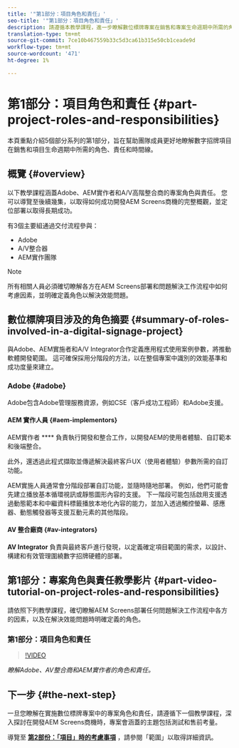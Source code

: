 ```yaml
---
title: '"第1部分：項目角色和責任」'
seo-title: '"第1部分：項目角色和責任」'
description: 請遵循本教學課程，進一步瞭解數位標牌專案在銷售和專案生命週期中所需的角色、責任和時間線。
translation-type: tm+mt
source-git-commit: 7ce10b467559b33c5d3ca61b315e50cb1ceade9d
workflow-type: tm+mt
source-wordcount: '471'
ht-degree: 1%

---
```



# 第1部分：項目角色和責任 {#part-project-roles-and-responsibilities}

本頁重點介紹5個部分系列的第1部分，旨在幫助團隊成員更好地瞭解數字招牌項目在銷售和項目生命週期中所需的角色、責任和時間線。

## 概覽 {#overview}

以下教學課程涵蓋Adobe、AEM實作者和A/V高階整合商的專案角色與責任。 您可以導覽至後續幾集，以取得如何成功開發AEM Screens商機的完整概觀，並定位部署以取得長期成功。

有3個主要組通過交付流程參與：

* Adobe
* A/V整合器
* AEM實作團隊

>[!NOTE]
>
>所有相關人員必須確切瞭解各方在AEM Screens部署和問題解決工作流程中如何考慮因素，並明確定義角色以解決效能問題。

## 數位標牌項目涉及的角色摘要 {#summary-of-roles-involved-in-a-digital-signage-project}

與Adobe、AEM實施者和A/V Integrator合作定義應用程式使用案例參數，將推動軟體開發範圍。 這可確保採用分階段的方法，以在整個專案中識別的效能基準和成功度量來建立。

### Adobe {#adobe}

Adobe包含Adobe管理服務資源，例如CSE（客戶成功工程師）和Adobe支援。

#### AEM 實作人員 {#aem-implementors}

AEM實作者 **** 負責執行開發和整合工作，以開發AEM的使用者體驗、自訂範本和後端整合。

此外，還透過此程式擷取並傳遞解決最終客戶UX（使用者體驗）參數所需的自訂功能。

AEM實施人員通常會分階段部署自訂功能，並隨時隨地部署。 例如，他們可能會先建立播放基本循環視訊或靜態圖形內容的支援。 下一階段可能包括啟用支援透過動態範本和中繼資料標籤播放本地化內容的能力，並加入透過觸控螢幕、感應器、動態觸發器等支援互動元素的其他階段。

#### AV 整合廠商 {#av-integrators}

**AV Integrator** 負責與最終客戶進行發現，以定義確定項目範圍的需求，以設計、構建和有效管理圍繞數字招牌硬體的部署。

## 第1部分：專案角色與責任教學影片 {#part-video-tutorial-on-project-roles-and-responsibilities}

請依照下列教學課程，確切瞭解AEM Screens部署任何問題解決工作流程中各方的因素，以及在解決效能問題時明確定義的角色。

### 第1部分：項目角色和責任

>[!VIDEO](https://video.tv.adobe.com/v/28375)

*瞭解Adobe、AV整合商和AEM實作者的角色和責任。*

## 下一步 {#the-next-step}

一旦您瞭解在實施數位標牌專案中的專案角色和責任，請遵循下一個教學課程，深入探討在開發AEM Screens商機時，專案會涵蓋的主題包括測試和售前考量。

導覽至 **[第2部份：「項目」時的考慮事項](project-considerations.md)** ，請參閱「範圍」以取得詳細資訊。

